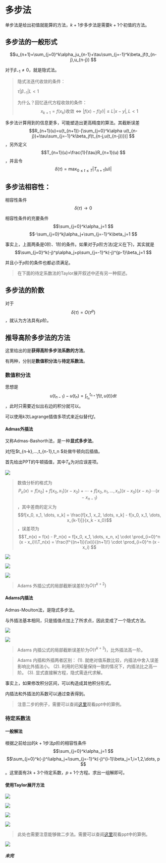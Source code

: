 # 多步法

单步法是给出初值就能算的方法，$k+1$步多步法是需要$k+1$个初值的方法。

## 多步法的一般形式

$$u_{n+1}=\sum_{j=0}^k\alpha_ju_{n-1}+\tau\sum_{j=-1}^k\beta_jf(t_{n-j},u_{n-j}) $$

对于$\beta_{-1}\neq 0$，就是隐式法。

> 隐式法迭代收敛的条件：
>
> $\tau|\beta_{-1}|L\lt 1$
>
> 为什么？回忆迭代方程收敛的条件：
> $$x_{k+1}=f(x_k)\text{收敛}\iff |f(x)-f(y)|\leq L |x-y|,L<1 $$

多步法计算用到的信息更多，可能塑造出更高精度的算法。其截断误差$$R_{n+1}(u)=u(t_{n+1})-[\sum_{j=0}^k\alpha u(t_{n-j})+\tau\sum_{j=-1}^k\beta_jf(t_{n-j,u(t_{n-j})})] $$，另外定义$$T_{n+1}(u)=\frac{1}{\tau}R_{n+1}(u) $$，并且令$$\delta(\tau)=\max_{0\leq t\leq T}|T_{n+1}(u)| $$

## 多步法相容性：

相容性条件$$\delta(\tau)\to 0 $$

相容性条件的充要条件$$\sum_{j=0}^k\alpha_j=1 $$$$-\sum_{j=0}^kj\alpha_j+\sum_{j=-1}^k\beta_j=1 $$

事实上，上面两条是$0$阶、$1$阶的条件。如果对于$p$阶方法(定义在下)，其实就是$$\sum_{j=0}^k(-j)^p\alpha_j+p\sum_{j=-1}^k(-j)^{p-1}\beta_j=1 $$

并且小于$p$阶的条件也都必须满足。

> 在下面的待定系数法的Taylor展开叙述中还有另一种叙述。

## 多步法的阶数

对于$$\delta(\tau)=O(\tau^p) $$，就认为方法具有$p$阶。

## 推导高阶多步法的方法

这里给出的是**获得高阶多步法系数的方法**。

有两种，分别是**数值积分法**与**待定系数法**。

### 数值积分法

思想是$$u(t_{n-1})-u(t_n)=\int_{t_n}^{t_{n+1}}f(t,u(t))\text{d}t $$，此时只需要近似出右边的积分就可以。

可以使用$k$次Lagrange插值多项式来近似替代$f$。

#### Admas外插法

又称Admas-Bashorth法，是一种**显式多步法**。

对$f$在$t_{n-k},...,t_{n-1},t_n $处做牛顿向后插值。

首先给出PPT的牛顿插值，其中$T_k$为对应误差项。

![](1-4-1.png)

> 数值分析的格式为$$P_n(x) = f[x_0] + f[x_0, x_1](x - x_0) + \cdots + f[x_0, x_1, \dots, x_n](x - x_0)(x - x_1)\cdots(x - x_{n-1})$$，其中差商的定义为$$f[x_0, x_1, \dots, x_k] = \frac{f[x_1, x_2, \dots, x_k] - f[x_0, x_1, \dots, x_{k-1}]}{x_k - x_0}$$，误差项为$$T_n(x) = f(x) - P_n(x) = f[x_0, x_1, \dots, x_n, x] \cdot \prod_{i=0}^n (x - x_i)\\T_n(x) = \frac{f^{(n+1)}(\xi)}{(n+1)!} \cdot \prod_{i=0}^n (x - x_i) $$

![](1-4-2.png)

![](1-4-3.png)

![](1-4-4.png)

> Adams 外插公式的局部截断误差阶为$O(\tau^{k+2})$

#### Adams内插法

Admas-Moulton法，是隐式多步法。

与外插法基本相同，只是插值点加上了所求点，因此变成了一个隐式方法。

![](1-4-5.png)

![](1-4-6.png)

> Adams 内插公式的局部截断误差阶为$O(\tau^{k+3})$，比外插法高一阶。

> Adams 内插和外插两者区别：
> (1). 就绝对值系数比较，内插法中舍入误差影响比外插法小。
> (2). 利用的已知量保持一致的情况下，内插法比之高一阶。
> (3). 显式直接解方程，隐式需迭代求解。

事实上，如果修改积分区间，可以构造成其他积分形式。

内插法和外插法的系数可以通过查表得到。

> 注意二步的例子，需要可以查阅[这里](../../ppt/1.4%20线性多步法.pdf)观看ppt中的算例。

### 待定系数法

#### 一般解法

根据之前给出的$k+1$步法$p$阶的相容性条件$$\sum_{j=0}^k\alpha_j=1 $$$$\sum_{j=0}^k(-j)^i\alpha_j+i\sum_{j=-1}^k(-j)^{i-1}\beta_j=1,i=1,2,\dots, p $$。这里面有$2k+3$个待定系数，$p+1$个方程。求出一组解即可。

#### 使用Taylor展开方法

![](1-4-7.png)

![](1-4-8.png)

![](1-4-9.png)

![](1-4-10.png)

> 此处也需要注意能够做二步法。需要可以查阅[这里](../../ppt/1.4%20线性多步法.pdf)观看ppt中的算例。

![](1-4-11.png)

##### 未完
